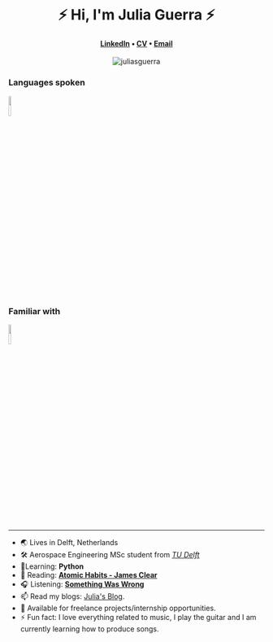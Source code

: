 
<h1 align="center">⚡️ Hi, I'm Julia Guerra ⚡️</h1>
<h4 align="center"><a href="https://www.linkedin.com/in/juliaguerra0/">LinkedIn</a> &bull; <a href="https://drive.google.com/file/d/1qj_Uo3voqNpMt7K63Yx4OyDjn_oLThi4/view?usp=sharing">CV</a> &bull; <a href="mailto:juliaguesam@gmail.com">Email</a></h4>

<p align="center">
  <img align="center" src="https://github-readme-streak-stats.herokuapp.com/?user=juliasguerra" alt="juliasguerra" />
</p>

### Languages spoken
<code><img width="10%" src="https://www.vectorlogo.zone/logos/python/python-ar21.svg"></code>

### Familiar with
<code><img width="10%" src="https://www.vectorlogo.zone/logos/git-scm/git-scm-ar21.svg"></code>

---

- 🌏 Lives in Delft, Netherlands
- 🛠 Aerospace Engineering MSc student from _[TU Delft](https://www.tudelft.nl/onderwijs/opleidingen/masters/ae/msc-aerospace-engineering/master-tracks/space)_
- 🧠Learning: **Python**
- 📖 Reading: **[Atomic Habits - James Clear](https://www.goodreads.com/book/show/40121378-atomic-habits)**
- 🎧 Listening: **[Something Was Wrong](https://open.spotify.com/episode/1L53lAJ4lv6tezDycy9iTg?si=YklTRTVPQ6uIxiM9MaSYWg&dl_branch=1)**
-  📫 Read my blogs: [Julia's Blog](https://medium.com/@juliaguesam).
-  🎯 Available for freelance projects/internship opportunities.
-  ⚡ Fun fact: I love everything related to music, I play the guitar and I am currently learning how to produce songs. 


<!---
juliasguerra/juliasguerra is a ✨ special ✨ repository because its `README.md` (this file) appears on your GitHub profile.
You can click the Preview link to take a look at your changes.
--->


